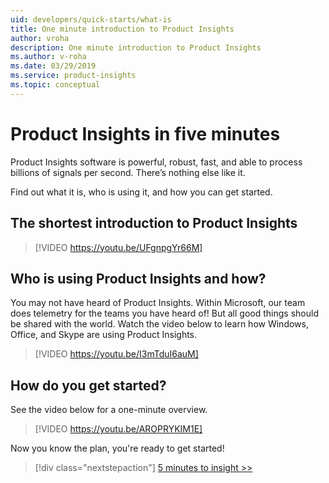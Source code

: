 ```yaml
---
uid: developers/quick-starts/what-is
title: One minute introduction to Product Insights
author: vroha
description: One minute introduction to Product Insights
ms.author: v-roha
ms.date: 03/29/2019
ms.service: product-insights
ms.topic: conceptual
---
```


# <a id="what_is"></a>Product Insights in five minutes 

Product Insights software is powerful, robust, fast, and able to process billions of signals per second. There’s nothing else like it.

Find out what it is, who is using it, and how you can get started.

## The shortest introduction to Product Insights 

> [!VIDEO https://youtu.be/UFgnpgYr66M]

## <a id="who_uses"></a>Who is using Product Insights and how?

You may not have heard of Product Insights. Within Microsoft, our team does telemetry for the teams you have heard of! But all good things should be shared with the world. Watch the video below to learn how Windows, Office, and Skype are using Product Insights.

> [!VIDEO https://youtu.be/I3mTduI6auM]

## <a id="how_start"></a>How do you get started? 

See the video below for a one-minute overview.

> [!VIDEO https://youtu.be/AROPRYKIM1E]

Now you know the plan, you're ready to get started!

> [!div class="nextstepaction"]
> [5 minutes to insight >>](1_explore-signals.md)
